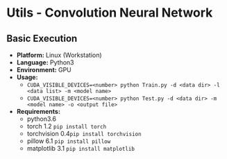 # Utils - Convolution Neural Network

## Basic Execution
- **Platform:** Linux (Workstation)
- **Language:** Python3
- **Environment:** GPU
- **Usage:**
	- ``CUDA_VISIBLE_DEVICES=<number> python Train.py -d <data dir> -l <data list> -m <model name> ``
	- ``CUDA_VISIBLE_DEVICES=<number> python Test.py -d <data dir> -m <model name> -o <output file>``
- **Requirements:**
	- python3.6
	- torch 1.2		``pip install torch``
	- torchvision 0.4``pip install torchvision``
	- pillow 6.1		``pip install pillow``
	- matplotlib 3.1	``pip install matplotlib``